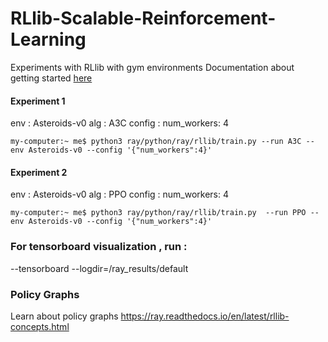 # RLlib-Scalable-Reinforcement-Learning
Experiments with RLlib with gym environments
Documentation about getting started [here](https://ray.readthedocs.io/en/latest/rllib-training.html)

#### Experiment 1
env : Asteroids-v0
alg : A3C
config : num_workers: 4 


```console
my-computer:~ me$ python3 ray/python/ray/rllib/train.py --run A3C --env Asteroids-v0 --config '{"num_workers":4}'
```


#### Experiment 2 
env : Asteroids-v0
alg : PPO
config : num_workers: 4 

```console
my-computer:~ me$ python3 ray/python/ray/rllib/train.py  --run PPO --env Asteroids-v0 --config '{"num_workers":4}'
```

### For tensorboard visualization , run :

--tensorboard --logdir=/ray_results/default

### Policy Graphs

Learn about policy graphs 
https://ray.readthedocs.io/en/latest/rllib-concepts.html

